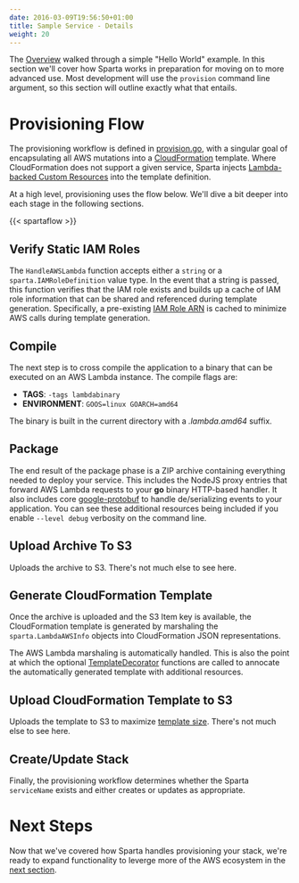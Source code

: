 ```yaml
---
date: 2016-03-09T19:56:50+01:00
title: Sample Service - Details
weight: 20
---
```


The [Overview](/docs/intro_example/step1) walked through a simple "Hello World" example.  In this section we'll cover how Sparta works in preparation for moving on to more advanced use.  Most development will use the `provision` command line argument, so this section will outline exactly what that entails.

# Provisioning Flow

The provisioning workflow is defined in [provision.go](https://github.com/mweagle/Sparta/blob/master/provision.go), with a singular goal of encapsulating all AWS mutations into a [CloudFormation](http://docs.aws.amazon.com/AWSCloudFormation/latest/UserGuide/Welcome.html) template.  Where CloudFormation does not support a given service, Sparta injects [Lambda-backed Custom Resources](http://docs.aws.amazon.com/AWSCloudFormation/latest/UserGuide/template-custom-resources-lambda.html) into the template definition.

At a high level, provisioning uses the flow below.  We'll dive a bit deeper into each stage in the following sections.

{{< spartaflow >}}

## Verify Static IAM Roles
The `HandleAWSLambda` function accepts either a `string` or a `sparta.IAMRoleDefinition` value type.  In the event that a string is passed, this function verifies that the IAM role exists and builds up a cache of IAM role information that can be shared and referenced during template generation. Specifically, a pre-existing [IAM Role ARN](http://docs.aws.amazon.com/IAM/latest/UserGuide/reference_identifiers.html#identifiers-arns) is cached to minimize AWS calls during template generation.

## Compile
The next step is to cross compile the application to a binary that can be executed on an AWS Lambda instance.  The compile flags are:

  * **TAGS**:         `-tags lambdabinary`
  * **ENVIRONMENT**:  `GOOS=linux GOARCH=amd64`

The binary is built in the current directory with a _.lambda.amd64_ suffix.

## Package

The end result of the package phase is a ZIP archive containing everything needed to deploy your service.
This includes the NodeJS proxy entries that forward AWS Lambda requests to your **go** binary HTTP-based handler. It also includes core [google-protobuf](https://www.npmjs.com/package/google-protobuf) to handle de/serializing events to your application. You can see these additional resources being included if you enable `--level debug` verbosity on the command line.


## Upload Archive To S3

Uploads the archive to S3.  There's not much else to see here.

## Generate CloudFormation Template

Once the archive is uploaded and the S3 Item key is available, the  CloudFormation template is generated by marshaling the `sparta.LambdaAWSInfo` objects into CloudFormation JSON representations.

The AWS Lambda marshaling is automatically handled.  This is also the point at which the optional [TemplateDecorator](https://godoc.org/github.com/mweagle/Sparta#TemplateDecorator) functions are called to annocate the automatically generated template with additional resources.

## Upload CloudFormation Template to S3

Uploads the template to S3 to maximize [template size](http://docs.aws.amazon.com/AWSCloudFormation/latest/UserGuide/cloudformation-limits.html).  There's not much else to see here.

## Create/Update Stack

Finally, the provisioning workflow determines whether the Sparta `serviceName` exists and either creates or updates as appropriate.

# Next Steps

Now that we've covered how Sparta handles provisioning your stack, we're ready to expand functionality to leverge more of the AWS ecosystem in the [next section](/docs/eventsources/eventsources/).
